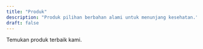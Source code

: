 ```yaml
---
title: "Produk"
description: "Produk pilihan berbahan alami untuk menunjang kesehatan."
draft: false
---
```


Temukan produk terbaik kami.